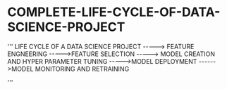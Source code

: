 # COMPLETE-LIFE-CYCLE-OF-DATA-SCIENCE-PROJECT

'''
LIFE CYCLE OF A DATA SCIENCE PROJECT -----> FEATURE ENGNEERING ----->FEATURE SELECTION -----> MODEL CREATION AND HYPER PARAMETER TUNING ----->MODEL DEPLOYMENT ------>MODEL MONITORING AND RETRAINING

'''

